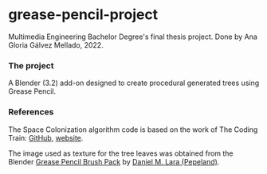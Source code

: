 # grease-pencil-project
Multimedia Engineering Bachelor Degree's final thesis project. Done by Ana Gloria Gálvez Mellado, 2022.

### The project
A Blender (3.2) add-on designed to create procedural generated trees using Grease Pencil.


### References
The Space Colonization algorithm code is based on the work of The Coding Train: [GitHub](shorturl.at/CFMQY), [website](shorturl.at/cWY16).

The image used as texture for the tree leaves was obtained from the Blender [Grease Pencil Brush Pack](https://cloud.blender.org/p/gallery/5f235cc297f8815e74ffb90b) by [Daniel M. Lara (Pepeland)](https://www.pepe-school-land.com/pepeland).
